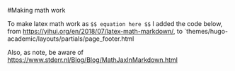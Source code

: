 #Making math work

To make latex math work as `$$ equation here $$` I added the code below, from https://yihui.org/en/2018/07/latex-math-markdown/, to `themes/hugo-academic/layouts/partials/page_footer.html

<script src="//yihui.org/js/math-code.js"></script>

<script async
src="//cdnjs.cloudflare.com/ajax/libs/mathjax/2.7.5/MathJax.js?config=TeX-MML-AM_CHTML">
</script>

Also, as note, be aware of https://www.stderr.nl/Blog/Blog/MathJaxInMarkdown.html
